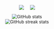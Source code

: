 

<p align="center">
<a href="https://www.linkedin.com/in/abbychien" target="blank"><img align="center" src="https://img.shields.io/badge/Abby Chien-0077B5?style=for-the-badge&logo=linkedin&logoColor=white" /></a> &nbsp;&nbsp;&nbsp;  <a href="mailto:hello@abbychien.com" target="blank"><img align="center" src="https://img.shields.io/badge/hello@abbychien.com-D14836?style=for-the-badge&logo=gmail&logoColor=white" /></a>   
</p>

<div align="center">

![GitHub stats](https://github-readme-stats.vercel.app/api?username=abbbyccc&show_icons=true&count_private=true) <br>
![GitHub streak stats](https://github-readme-streak-stats.herokuapp.com/?user=abbbyccc)
</div>



